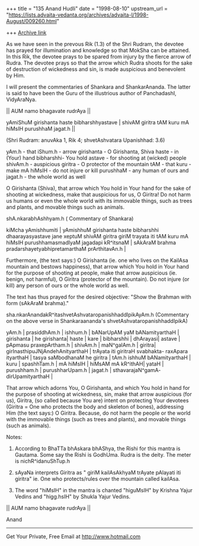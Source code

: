+++
title = "135 Anand Hudli"
date = "1998-08-10"
upstream_url = "https://lists.advaita-vedanta.org/archives/advaita-l/1998-August/009260.html"

+++
[Archive link](https://lists.advaita-vedanta.org/archives/advaita-l/1998-August/009260.html)

 As we have seen in the prevous Rik (1.3) of the Shri Rudram, the
 devotee has prayed for illumination and knowledge so that MokSha
 can be attained. In this Rik, the devotee prays to be spared from
 injury by the fierce arrow of Rudra. The devotee prays so that the
 arrow which Rudra shoots for the sake of destruction of wickedness
 and sin, is made auspicious and benevolent by Him.

 I will present the commentaries of Shankara and ShankarAnanda. The
 latter is said to have been the Guru of the illustrious author of
 PanchadashI, VidyAraNya.

 || AUM namo bhagavate rudrAya ||

 yAmiShuM girishanta haste bibharshhyastave |
 shivAM giritra tAM kuru mA hiMsIH purushhaM jagat.h ||

  (Shri Rudram: anuvAka 1, Rik 4; shvetAshvatara Upanishhad: 3.6)

 yAm.h - that
 iShum.h -  arrow
 girishanta - O Girishanta, Shiva
 haste - in (Your) hand
 bibharshhi- You hold
 astave - for shooting at (wicked) people
 shivAm.h - auspicious
 giritra - O protector of the mountain
 tAM - that
 kuru - make
 mA hiMsIH - do not injure or kill
 purushhaM - any human of ours and
 jagat.h   - the whole world as well

 O Girishanta (Shiva), that arrow which You hold in Your hand for the
 sake of shooting at wickedness, make that auspicious for us,
 O Giritra! Do not harm us humans or even the whole world with its
 immovable things, such as trees and plants,  and movable things such
 as animals.

 shA.nkarabhAshhyam.h ( Commentary of Shankara)

 kiMcha yAmishhumiti | yAmishhuM girishanta haste bibharshhi
 dhaarayasyastave jane xeptuM shivAM giritra giriM trayata iti tAM
 kuru mA hiMsIH purushhamasmadIyaM jagadapi kR^itsnaM | sAkAraM brahma
 pradarshayetyabhipretamarthaM prArthitavAn.h |

 Furthermore, (the text says:) O Girishanta (ie. one who lives on the
 KailAsa mountain and bestows happiness), that arrow which You hold
 in Your hand for the purpose of shooting at people, make that arrow
 auspicious (ie. benign, not harmful), O Giritra (protector of the
 mountain). Do not injure (or kill) any person of ours or the whole
 world as well.

 The text has thus prayed for the desired objective: "Show the Brahman
 with form (sAkAraM brahma)."

 sha.nkarAnandakR^itashvetAshvataropanishhaddIpikAyAm.h
 (Commentary on the above verse in Shankaraananda's
  shvetAshvataropanishhaddIpikA)

 yAm.h | prasiddhAm.h | ishhum.h | bANarUpAM yaM bANamityarthaH |
 girishanta | he girishanta| haste | kare | bibharshhi | dhArayasi|
 astave | pApmasu praxepArtham.h | shivAm.h | maN^galAm.h | giritra|
 girInasthipuJNjAndehAnityarthaH | trAyata iti giritraH svabhakta-
 raxApara ityarthaH | tasya saMbodhanaM he giritra | tAm.h ishhuM
 bANamityarthaH | kuru | spashhTam.h | mA hiMsIH | hiMsAM mA kR^ithAH|
 yataH | purushham.h | purushharUpam.h | jagat.h | sthavarajaN^gamA-
 dirUpamityarthaH |

 That arrow which adorns You, O Girishanta, and which You hold in
 hand for the purpose of shooting at wickedness, sin, make that arrow
 auspicious (for us),  Giritra, (so called because You are) intent
 on protecting Your devotees (Giritra = One who protects the body and
 skeleton of bones), addressing Him (the text says:) O Giritra.
 Because, do not harm the people or the world with the immovable
 things (such as trees and plants), and movable things (such as
 animals).

 Notes:

 1) According to BhaTTa bhAskara bhAShya, the Rishi for this mantra
   is Gautama. Some say the Rishi is GodhUma. Rudra is the deity.
   The meter is nichR^idanuShTup.h

 2) sAyaNa interprets Giritra as " giriM kailAsAkhyaM trAyate pAlayati
    iti giritra" ie. One who protects/rules over the mountain called
    kailAsa.

 3) The word "hiMsIH" in the mantra is chanted "higuMsIH" by Krishna
    Yajur Vedins and "higg.hsIH" by Shukla Yajur Vedins.

 || AUM namo bhagavate rudrAya ||

 Anand





______________________________________________________
Get Your Private, Free Email at http://www.hotmail.com

